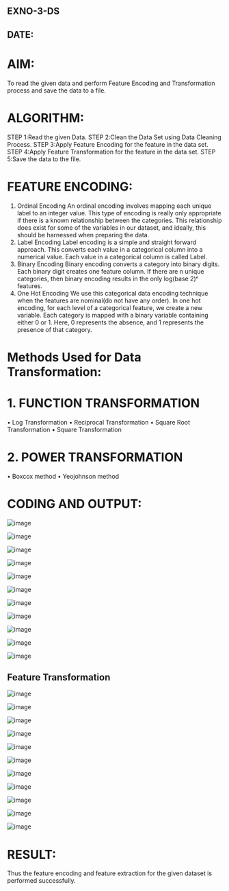 ## EXNO-3-DS
## DATE:

# AIM:
To read the given data and perform Feature Encoding and Transformation process and save the data to a file.

# ALGORITHM:
STEP 1:Read the given Data.
STEP 2:Clean the Data Set using Data Cleaning Process.
STEP 3:Apply Feature Encoding for the feature in the data set.
STEP 4:Apply Feature Transformation for the feature in the data set.
STEP 5:Save the data to the file.

# FEATURE ENCODING:
1. Ordinal Encoding
An ordinal encoding involves mapping each unique label to an integer value. This type of encoding is really only appropriate if there is a known relationship between the categories. This relationship does exist for some of the variables in our dataset, and ideally, this should be harnessed when preparing the data.
2. Label Encoding
Label encoding is a simple and straight forward approach. This converts each value in a categorical column into a numerical value. Each value in a categorical column is called Label.
3. Binary Encoding
Binary encoding converts a category into binary digits. Each binary digit creates one feature column. If there are n unique categories, then binary encoding results in the only log(base 2)ⁿ features.
4. One Hot Encoding
We use this categorical data encoding technique when the features are nominal(do not have any order). In one hot encoding, for each level of a categorical feature, we create a new variable. Each category is mapped with a binary variable containing either 0 or 1. Here, 0 represents the absence, and 1 represents the presence of that category.

# Methods Used for Data Transformation:
  # 1. FUNCTION TRANSFORMATION
• Log Transformation
• Reciprocal Transformation
• Square Root Transformation
• Square Transformation
  # 2. POWER TRANSFORMATION
• Boxcox method
• Yeojohnson method

# CODING AND OUTPUT:

![image](https://github.com/SamyukthaSreenivasan/EXNO-3-DS/assets/119475703/5fe17ee3-b50a-459f-8692-a32de46dc0a3)

![image](https://github.com/SamyukthaSreenivasan/EXNO-3-DS/assets/119475703/74e12035-7451-4c12-9fe4-0de55a057b5e)

![image](https://github.com/SamyukthaSreenivasan/EXNO-3-DS/assets/119475703/34878b9a-e4fb-4c50-910b-183a74447635)

![image](https://github.com/SamyukthaSreenivasan/EXNO-3-DS/assets/119475703/15881725-5870-4b7c-9bb9-d5ff86e42c60)

![image](https://github.com/SamyukthaSreenivasan/EXNO-3-DS/assets/119475703/83ac9e69-1a60-443f-917d-0ead73f2ee28)

![image](https://github.com/SamyukthaSreenivasan/EXNO-3-DS/assets/119475703/e4c6bef0-c409-40db-b750-00f16f5fb190)

![image](https://github.com/SamyukthaSreenivasan/EXNO-3-DS/assets/119475703/0dc2c978-e28f-4f1d-a722-76958428e7cc)

![image](https://github.com/SamyukthaSreenivasan/EXNO-3-DS/assets/119475703/19e028e9-8c71-40c0-b197-22fde79b157e)

![image](https://github.com/SamyukthaSreenivasan/EXNO-3-DS/assets/119475703/86261816-99a2-4881-916b-aab3702b4c4d)

![image](https://github.com/SamyukthaSreenivasan/EXNO-3-DS/assets/119475703/a4c7ac9a-5931-4fa3-bea3-9537a435ad1c)

![image](https://github.com/SamyukthaSreenivasan/EXNO-3-DS/assets/119475703/f39430fa-47de-4d53-a2fc-00ccd5411709)

## Feature Transformation
![image](https://github.com/SamyukthaSreenivasan/EXNO-3-DS/assets/119475703/9e05eee5-25c4-4adf-b570-2bf4a58cf052)

![image](https://github.com/SamyukthaSreenivasan/EXNO-3-DS/assets/119475703/ebda5fdd-0193-4269-9eb7-9f55b8995ad1)

![image](https://github.com/SamyukthaSreenivasan/EXNO-3-DS/assets/119475703/63d7dcf5-e3f6-4f46-9363-70a49cdad13e)

![image](https://github.com/SamyukthaSreenivasan/EXNO-3-DS/assets/119475703/aa863dac-cb88-4393-b4f2-7f87b11d824a)

![image](https://github.com/SamyukthaSreenivasan/EXNO-3-DS/assets/119475703/e702a720-d6f0-4527-8d52-63d379ff95fd)

![image](https://github.com/SamyukthaSreenivasan/EXNO-3-DS/assets/119475703/6c0e31eb-e11d-4b85-9682-6113eb2ea57b)

![image](https://github.com/SamyukthaSreenivasan/EXNO-3-DS/assets/119475703/6923144f-95c4-4be8-b5d8-e3d33a4a8e7e)

![image](https://github.com/SamyukthaSreenivasan/EXNO-3-DS/assets/119475703/2e5c5b66-bf24-43fd-aec4-3ea7769567f8)

![image](https://github.com/SamyukthaSreenivasan/EXNO-3-DS/assets/119475703/69f66298-2bc9-4a5b-b589-7a6fe99e418c)

![image](https://github.com/SamyukthaSreenivasan/EXNO-3-DS/assets/119475703/4a766aee-d599-40db-a66c-e3a0e94a1135)

![image](https://github.com/SamyukthaSreenivasan/EXNO-3-DS/assets/119475703/636dc1f7-043f-49ce-bc22-98160ce3910a)

# RESULT:
Thus the feature encoding and feature extraction for the given dataset is performed successfully.



       
